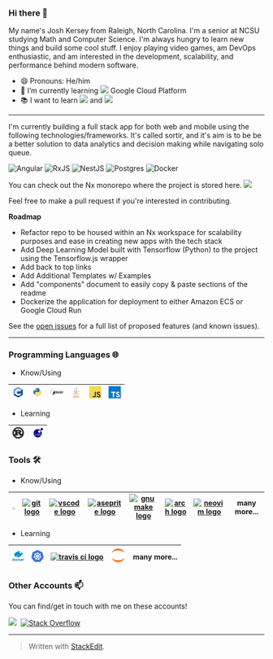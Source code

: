 ### Hi there 👋

My name's Josh Kersey from Raleigh, North Carolina. I'm a senior at NCSU studying Math and Computer Science. I'm always hungry to learn new things and build some cool stuff. I enjoy playing video games, am DevOps enthusiastic, and am interested in the development, scalability, and performance behind modern software.

-   😄 Pronouns: He/him
-   🌱 I’m currently learning <img src="http://img.shields.io/badge/-4285F4?style=flat&logo=google%20cloud&logoColor=white"> Google Cloud Platform
-   📚 I want to learn <img src="https://img.shields.io/badge/-Flutter-3a495d?style=flat&logo=flutter&logoColor=67b7f7"> and <img src="http://img.shields.io/badge/-Deno-black?style=flat&logo=deno&logoColor=white"/>

---

I'm currently building a full stack app for both web and mobile using the following technologies/frameworks. It's called sortir, and it's aim is to be be a better solution to data analytics and decision making while navigating solo queue.

![Angular](https://img.shields.io/badge/angular-%23DD0031.svg?style=for-the-badge&logo=angular&logoColor=white) ![RxJS](https://img.shields.io/badge/rxjs-%23B7178C.svg?style=for-the-badge&logo=reactivex&logoColor=white) ![NestJS](https://img.shields.io/badge/nestjs-%23E0234E.svg?style=for-the-badge&logo=nestjs&logoColor=white) ![Postgres](https://img.shields.io/badge/postgres-%23316192.svg?style=for-the-badge&logo=postgresql&logoColor=white) ![Docker](https://img.shields.io/badge/docker-%230db7ed.svg?style=for-the-badge&logo=docker&logoColor=white)

You can check out the Nx monorepo where the project is stored here. [<img src="https://camo.githubusercontent.com/e6827ddacb39b17e677eaffdae6995da1cc09076e4d50f2b816d2758873f438c/687474703a2f2f696d672e736869656c64732e696f2f62616467652f2d4769746875622d3030303030303f7374796c653d666c6174266c6f676f3d676974687562266c6f676f436f6c6f723d464646464646" data-canonical-src="http://img.shields.io/badge/-Github-000000?style=flat&amp;logo=github&amp;logoColor=FFFFFF" style="max-width: 100%;">](https://github.com/pulanski/linkedin-clone)

Feel free to make a pull request if you're interested in contributing.

**Roadmap**

-   Refactor repo to be housed within an Nx workspace for scalability purposes and ease in creating new apps with the tech stack
-   Add Deep Learning Model built with Tensorflow (Python) to the project using the Tensorflow.js wrapper
-   Add back to top links
-   Add Additional Templates w/ Examples
-   Add "components" document to easily copy & paste sections of the readme
-   Dockerize the application for deployment to either Amazon ECS or Google Cloud Run

See the [open issues](https://github.com/pulanski/linkedin-clone/issues) for a full list of proposed features (and known issues).

---

### Programming Languages 🌐

-   Know/Using

| [<img src="https://raw.githubusercontent.com/github/explore/80688e429a7d4ef2fca1e82350fe8e3517d3494d/topics/c/c.png" alt="c logo" width="24">](http://www.open-std.org/jtc1/sc22/wg14/) | [<img src="https://raw.githubusercontent.com/github/explore/80688e429a7d4ef2fca1e82350fe8e3517d3494d/topics/python/python.png" alt="python logo" width="24">](https://www.python.org/) | [<img src="https://raw.githubusercontent.com/github/explore/80688e429a7d4ef2fca1e82350fe8e3517d3494d/topics/bash/bash.png" alt="bash logo" width="24">](https://www.gnu.org/software/bash/) | [<img src="https://raw.githubusercontent.com/github/explore/5b3600551e122a3277c2c5368af2ad5725ffa9a1/topics/java/java.png" alt="java logo" width="24">](https://www.java.com/en/) | [<img src="https://raw.githubusercontent.com/github/explore/80688e429a7d4ef2fca1e82350fe8e3517d3494d/topics/javascript/javascript.png" alt="js logo" width="24">](https://developer.mozilla.org/en-US/docs/Web/JavaScript) | [<img src="https://raw.githubusercontent.com/github/explore/80688e429a7d4ef2fca1e82350fe8e3517d3494d/topics/typescript/typescript.png" alt="ts logo" width="24">](https://www.typescriptlang.org/) |
| --------------------------------------------------------------------------------------------------------------------------------------------------------------------------------------- | -------------------------------------------------------------------------------------------------------------------------------------------------------------------------------------- | ------------------------------------------------------------------------------------------------------------------------------------------------------------------------------------------- | --------------------------------------------------------------------------------------------------------------------------------------------------------------------------------- | -------------------------------------------------------------------------------------------------------------------------------------------------------------------------------------------------------------------------- | -------------------------------------------------------------------------------------------------------------------------------------------------------------------------------------------------- |

-   Learning

| [<img src="https://raw.githubusercontent.com/github/explore/80688e429a7d4ef2fca1e82350fe8e3517d3494d/topics/rust/rust.png" alt="rust logo" width="24">](https://www.rust-lang.org/) | [<img src="https://raw.githubusercontent.com/github/explore/80688e429a7d4ef2fca1e82350fe8e3517d3494d/topics/lua/lua.png" alt="rust logo" width="24">](https://www.lua.org/) |
| ----------------------------------------------------------------------------------------------------------------------------------------------------------------------------------- | --------------------------------------------------------------------------------------------------------------------------------------------------------------------------- |

### Tools 🛠️

-   Know/Using

| [<img src="https://raw.githubusercontent.com/Delta456/Delta456/master/img/actions.png" alt="actions logo" width="24">](https://github.com/features/actions) | [<img src="https://raw.githubusercontent.com/Delta456/Delta456/master/img/git.png" alt="git logo" width="24">](https://git-scm.com/) | [<img src="https://raw.githubusercontent.com/Delta456/Delta456/master/img/vscode.png" alt="vscode logo" width="24">](https://code.visualstudio.com/) | [<img src="https://raw.githubusercontent.com/Delta456/Delta456/master/img/aseprite.png" alt="aseprite logo" width="24">](https://www.aseprite.org/) | [<img src="https://raw.githubusercontent.com/Delta456/Delta456/master/img/gnu_make.png" alt="gnu make logo" width="24">](https://www.gnu.org/software/make/manual/make.html) | [<img src="https://avatars.githubusercontent.com/u/4673648?s=200&v=4" alt="arch logo" width="24">](https://archlinux.org/) | [<img src="https://avatars.githubusercontent.com/u/6471485?s=200&v=4" alt="neovim logo" width="24">](https://neovim.io/) | many more... |
| ----------------------------------------------------------------------------------------------------------------------------------------------------------- | ------------------------------------------------------------------------------------------------------------------------------------ | ---------------------------------------------------------------------------------------------------------------------------------------------------- | --------------------------------------------------------------------------------------------------------------------------------------------------- | ---------------------------------------------------------------------------------------------------------------------------------------------------------------------------- | -------------------------------------------------------------------------------------------------------------------------- | ------------------------------------------------------------------------------------------------------------------------ | ------------ |

-   Learning

| [<img src="https://raw.githubusercontent.com/github/explore/80688e429a7d4ef2fca1e82350fe8e3517d3494d/topics/docker/docker.png" alt="docker logo" width="24">](https://www.docker.com/) | [<img src="https://raw.githubusercontent.com/github/explore/80688e429a7d4ef2fca1e82350fe8e3517d3494d/topics/kubernetes/kubernetes.png" alt="kubernetes logo" width="24">](https://kubernetes.io/) | [<img src="https://raw.githubusercontent.com/Delta456/Delta456/master/img/travis_ci.png" alt="travis ci logo" width="24">](https://travis-ci.org/) | [<img src="https://raw.githubusercontent.com/Delta456/Delta456/master/img/jupyter_notebook.png" alt="jupyter notebook logo" width="30">](https://jupyter.org/) | many more... |
| -------------------------------------------------------------------------------------------------------------------------------------------------------------------------------------- | ------------------------------------------------------------------------------------------------------------------------------------------------------------------------------------------------- | -------------------------------------------------------------------------------------------------------------------------------------------------- | -------------------------------------------------------------------------------------------------------------------------------------------------------------- | ------------ |

### Other Accounts 📫

You can find/get in touch with me on these accounts!

[![](https://camo.githubusercontent.com/e6827ddacb39b17e677eaffdae6995da1cc09076e4d50f2b816d2758873f438c/687474703a2f2f696d672e736869656c64732e696f2f62616467652f2d4769746875622d3030303030303f7374796c653d666c6174266c6f676f3d676974687562266c6f676f436f6c6f723d464646464646)](https://github.com/pulanski/) ![<img src="https://raw.githubusercontent.com/github/explore/80688e429a7d4ef2fca1e82350fe8e3517d3494d/topics/docker/docker.png" alt="docker logo" width="24">](https://dcbadge.vercel.app/api/shield/191731384845336576?style=flat) [![Stack Overflow](https://img.shields.io/badge/-Stackoverflow-FE7A16?style=flat&logo=stack-overflow&logoColor=white)](https://stackoverflow.com/users/18581537/josh-kersey?tab=profile)

---

> Written with [StackEdit](https://stackedit.io/).
